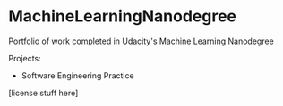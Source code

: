 # MachineLearningNanodegree
Portfolio of work completed in Udacity's Machine Learning Nanodegree

Projects:
- Software Engineering Practice

[license stuff here]
